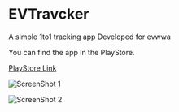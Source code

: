 # EVTravcker
A simple 1to1 tracking app Developed for evwwa

You can find the app in the PlayStore.

[PlayStore Link](https://play.google.com/store/apps/details?id=com.evwwa.evtracker)

![ScreenShot 1](https://lh3.googleusercontent.com/s1z56N1w5EXqJhFAJmUfa4UcfjZ4r1b7j9EHNe4VDpS-HRjj83HM7fui9jMSjy57Sg=w1920-h966)

![ScreenShot 2](https://lh3.googleusercontent.com/-oNmAvH8HKXeLmzaB4_6KXFV3EVeJgVhzDRC8EMQqF-UxS0AI2Ofr5_tF4LGI_oRaw=w1920-h966)
